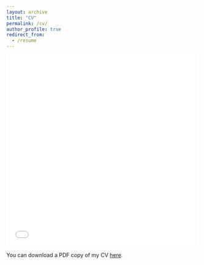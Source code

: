 ```yaml
---
layout: archive
title: "CV"
permalink: /cv/
author_profile: true
redirect_from:
  - /resume
---
```


<iframe src="/files/Kim_Youngwon_CV.pdf" width="100%" height="500" frameborder="no" border="0" marginwidth="0" marginheight="0"></iframe>

You can download a PDF copy of my CV [here](https://kimyoungwon.github.io/personal_page/files/Kim_Youngwon_CV.pdf).